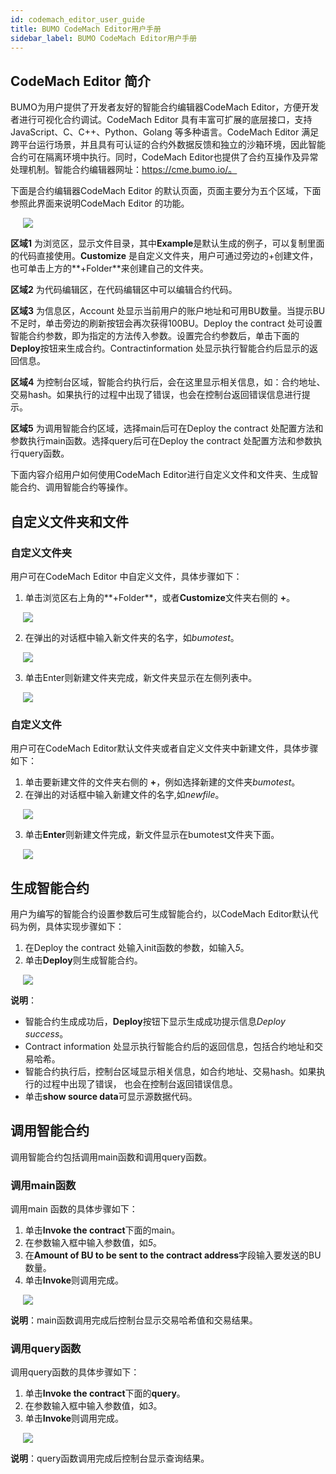 ```yaml
---
id: codemach_editor_user_guide
title: BUMO CodeMach Editor用户手册
sidebar_label: BUMO CodeMach Editor用户手册
---
```


## CodeMach Editor 简介

BUMO为用户提供了开发者友好的智能合约编辑器CodeMach Editor，方便开发者进行可视化合约调试。CodeMach Editor 具有丰富可扩展的底层接口，支持JavaScript、C、C++、Python、Golang 等多种语言。CodeMach Editor 满足跨平台运行场景，并且具有可认证的合约外数据反馈和独立的沙箱环境，因此智能合约可在隔离环境中执行。同时，CodeMach Editor也提供了合约互操作及异常处理机制。智能合约编辑器网址：https://cme.bumo.io/。

下面是合约编辑器CodeMach Editor 的默认页面，页面主要分为五个区域，下面参照此界面来说明CodeMach Editor 的功能。

<img src="/docs/Assets/codemacheditoroverview.jpg"
     style= "margin-left: 20px">

**区域1** 为浏览区，显示文件目录，其中**Example**是默认生成的例子，可以复制里面的代码直接使用。**Customize** 是自定义文件夹，用户可通过旁边的+创建文件，也可单击上方的**+Folder**来创建自己的文件夹。

**区域2** 为代码编辑区，在代码编辑区中可以编辑合约代码。

**区域3** 为信息区，Account 处显示当前用户的账户地址和可用BU数量。当提示BU不足时，单击旁边的刷新按钮会再次获得100BU。Deploy the contract 处可设置智能合约参数，即为指定的方法传入参数。设置完合约参数后，单击下面的**Deploy**按钮来生成合约。Contractinformation 处显示执行智能合约后显示的返回信息。

**区域4** 为控制台区域，智能合约执行后，会在这里显示相关信息，如：合约地址、交易hash。如果执行的过程中出现了错误，也会在控制台返回错误信息进行提示。

**区域5** 为调用智能合约区域，选择main后可在Deploy the contract 处配置方法和参数执行main函数。选择query后可在Deploy the contract 处配置方法和参数执行query函数。    

下面内容介绍用户如何使用CodeMach Editor进行自定义文件和文件夹、生成智能合约、调用智能合约等操作。

## 自定义文件夹和文件

### 自定义文件夹

用户可在CodeMach Editor 中自定义文件，具体步骤如下：
1. 单击浏览区右上角的**+Folder**，或者**Customize**文件夹右侧的 **+**。

<img src="/docs/Assets/customfolder.jpg"
     style= "margin-left: 20px">

2. 在弹出的对话框中输入新文件夹的名字，如*bumotest*。

<img src="/docs/Assets/newfolder.jpg"
     style= "margin-left: 20px">  

3. 单击Enter则新建文件夹完成，新文件夹显示在左侧列表中。

<img src="/docs/Assets/foldercreated.jpg"
     style= "margin-left: 20px">  


### 自定义文件 

用户可在CodeMach Editor默认文件夹或者自定义文件夹中新建文件，具体步骤如下：
1. 单击要新建文件的文件夹右侧的 **+**，例如选择新建的文件夹*bumotest*。
2. 在弹出的对话框中输入新建文件的名字,如*newfile*。

<img src="/docs/Assets/newfile.jpg"
     style= "margin-left: 20px">  

3. 单击**Enter**则新建文件完成，新文件显示在bumotest文件夹下面。

<img src="/docs/Assets/newfilecreated.jpg"
     style= "margin-left: 20px">  

## 生成智能合约

用户为编写的智能合约设置参数后可生成智能合约，以CodeMach Editor默认代码为例，具体实现步骤如下：
1. 在Deploy the contract 处输入init函数的参数，如输入*5*。
2. 单击**Deploy**则生成智能合约。

<img src="/docs/Assets/smartcontractgenerated.jpg"
     style= "margin-left: 20px">

**说明**：
* 智能合约生成成功后，**Deploy**按钮下显示生成成功提示信息*Deploy success*。
* Contract information 处显示执行智能合约后的返回信息，包括合约地址和交易哈希。
* 智能合约执行后，控制台区域显示相关信息，如合约地址、交易hash。如果执行的过程中出现了错误，
也会在控制台返回错误信息。
* 单击**show source data**可显示源数据代码。     

## 调用智能合约

调用智能合约包括调用main函数和调用query函数。

### 调用main函数

调用main 函数的具体步骤如下：
1. 单击**Invoke the contract**下面的main。
2. 在参数输入框中输入参数值，如*5*。
3. 在**Amount of BU to be sent to the contract address**字段输入要发送的BU 数量。
4. 单击**Invoke**则调用完成。

<img src="/docs/Assets/callmain.jpg"
     style= "margin-left: 20px">

**说明**：main函数调用完成后控制台显示交易哈希值和交易结果。 

### 调用query函数

调用query函数的具体步骤如下：
1. 单击**Invoke the contract**下面的**query**。
2. 在参数输入框中输入参数值，如*3*。
3. 单击**Invoke**则调用完成。

<img src="/docs/Assets/callquery.jpg"
     style= "margin-left: 20px">

**说明**：query函数调用完成后控制台显示查询结果。   